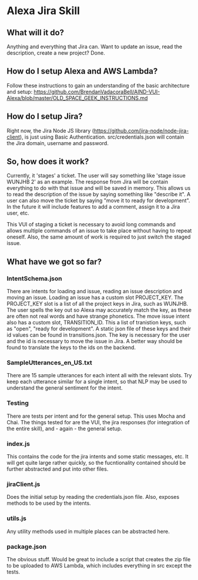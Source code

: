 # Alexa Jira Skill

## What will it do?
Anything and everything that Jira can. Want to update an issue, read the description, create a new project? Done.

## How do I setup Alexa and AWS Lambda?

Follow these instructions to gain an understanding of the basic architecture and setup: https://github.com/BrendanVadacoraBell/AIND-VUI-Alexa/blob/master/OLD_SPACE_GEEK_INSTRUCTIONS.md

## How do I setup Jira?

Right now, the Jira Node JS library (https://github.com/jira-node/node-jira-client), is just using Basic Authentication.
src/credentials.json will contain the Jira domain, username and password.

## So, how does it work?

Currently, it 'stages' a ticket. The user will say something like 'stage issue WUNJHB 2' as an example. The response from Jira will be contain everything to do with that issue and will be saved in memory. This allows us to read the description of the issue by saying something like "describe it". A user can also move the ticket by saying "move it to ready for development". In the future it will include features to add a comment, assign it to a Jira user, etc.

This VUI of staging a ticket is necessary to avoid long commands and allows multiple commands of an issue to take place without having to repeat oneself. Also, the same amount of work is required to just switch the staged issue.

## What have we got so far?

### IntentSchema.json
There are intents for loading and issue, reading an issue description and moving an issue. Loading an issue has a custom slot PROJECT_KEY. The PROJECT_KEY slot is a list of all the project keys in Jira, such as WUNJHB. The user spells the key out so Alexa may accurately match the key, as these are often not real words and have strange phonetics.
The move issue intent also has a custom slot, TRANSITION_ID. This a list of tranistion keys, such as "open", "ready for development". A static json file of these keys and their id values can be found in transitions.json. The key is necessary for the user and the id is necessary to move the issue in Jira. A better way should be found to translate the keys to the ids on the backend.

### SampleUtterances_en_US.txt
There are 15 sample utterances for each intent all with the relevant slots. Try keep each utterance similar for a single intent, so that NLP may be used to understand the general sentiment for the intent.

### Testing
There are tests per intent and for the general setup. This uses Mocha and Chai. The things tested for are the VUI, the jira responses (for integration of the entire skill), and - again - the general setup.

### index.js
This contains the code for the jira intents and some static messages, etc. It will get quite large rather quickly, so the fucntionality contained should be further abstracted and put into other files.

### jiraClient.js
Does the initial setup by reading the credentials.json file. Also, exposes methods to be used by the intents.

### utils.js
Any utility methods used in multiple places can be abstracted here.

### package.json
The obvious stuff. Would be great to include a script that creates the zip file to be uploaded to AWS Lambda, which includes everything in src except the tests.
